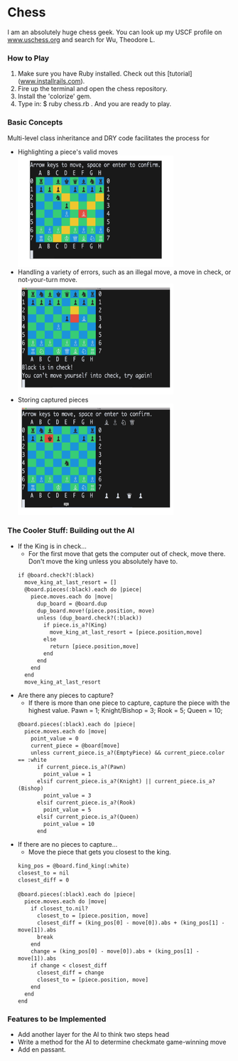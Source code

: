 # Chess

I am an absolutely huge chess geek. You can look up my USCF profile on www.uschess.org and search for Wu, Theodore L.

### How to Play
1. Make sure you have Ruby installed. Check out this [tutorial] (www.installrails.com).
2. Fire up the terminal and open the chess repository.
3. Install the 'colorize' gem.
4. Type in: $ ruby chess.rb . And you are ready to play.

### Basic Concepts
Multi-level class inheritance and DRY code facilitates the process for
* Highlighting a piece's valid moves
<br><img src = "images/all-moves.png" height="250px" width="350px" />
* Handling a variety of errors, such as an illegal move, a move in check, or not-your-turn move.
<br> <img src = "images/error-handling.png" height="250px" width="350px" />
* Storing captured pieces
<br> <img src = "images/pieces.png" height="250px" width="350px" />

### The Cooler Stuff: Building out the AI

* If the King is in check...
  - For the first move that gets the computer out of check, move there. Don't move the king unless you absolutely have to.
  ```
  if @board.check?(:black)
    move_king_at_last_resort = []
    @board.pieces(:black).each do |piece|
      piece.moves.each do |move|
        dup_board = @board.dup
        dup_board.move!(piece.position, move)
        unless (dup_board.check?(:black))
          if piece.is_a?(King)
            move_king_at_last_resort = [piece.position,move]
          else
            return [piece.position,move]
          end
        end
      end
    end
    move_king_at_last_resort
  ```
* Are there any pieces to capture?
  - If there is more than one piece to capture, capture the piece with the highest value.
  Pawn = 1; Knight/Bishop = 3; Rook = 5; Queen = 10;
  ```
  @board.pieces(:black).each do |piece|
    piece.moves.each do |move|
      point_value = 0
      current_piece = @board[move]
      unless current_piece.is_a?(EmptyPiece) && current_piece.color == :white
        if current_piece.is_a?(Pawn)
          point_value = 1
        elsif current_piece.is_a?(Knight) || current_piece.is_a?(Bishop)
          point_value = 3
        elsif current_piece.is_a?(Rook)
          point_value = 5
        elsif current_piece.is_a?(Queen)
          point_value = 10
        end
  ```
* If there are no pieces to capture...
  - Move the piece that gets you closest to the king.
  ```
  king_pos = @board.find_king(:white)
  closest_to = nil
  closest_diff = 0

  @board.pieces(:black).each do |piece|
    piece.moves.each do |move|
      if closest_to.nil?
        closest_to = [piece.position, move]
        closest_diff = (king_pos[0] - move[0]).abs + (king_pos[1] - move[1]).abs
        break
      end
      change = (king_pos[0] - move[0]).abs + (king_pos[1] - move[1]).abs
      if change < closest_diff
        closest_diff = change
        closest_to = [piece.position, move]
      end
    end
  end
  ```

### Features to be Implemented
* Add another layer for the AI to think two steps head
* Write a method for the AI to determine checkmate game-winning move
* Add en passant.
